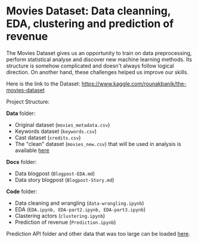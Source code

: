 # Movies Dataset: Data cleanning, EDA, clustering and prediction of revenue

The Movies Dataset gives us an opportunity to train on data preprocessing, perform statistical analyse and discover new machine learning methods.  Its structure is somehow complicated and doesn't always follow logical direction. On another hand, these challenges helped us improve our skills.

Here is the link to the Dataset: https://www.kaggle.com/rounakbanik/the-movies-dataset

Project Structure:

**Data** folder:
- Original dataset (``movies_metadata.csv``)
- Keywords dataset (``keywords.csv``)
- Cast dataset (``credits.csv``)
- The "clean" dataset (``movies_new.csv``) that will be used in analysis is available [here](https://drive.google.com/drive/folders/1MwFoUvUp2St0Sjq0I9dlNIl_BXkw3fZU)

**Docs** folder:
- Data blogpost (``Blogpost-EDA.md``)
- Data story blogpost (``Blogpost-Story.md``)

**Code** folder:
- Data cleaning and wrangling (``data-wrangling.ipynb``)
- EDA (``EDA.ipynb, EDA-part2.ipynb, EDA-part3.ipynb``)
- Clastering actors (``clustering.ipynb``)
- Prediction of revenue (``Prediction.ipynb``)


Prediction API folder and other data that was too large can be loaded [here](https://drive.google.com/drive/folders/1MwFoUvUp2St0Sjq0I9dlNIl_BXkw3fZU).

